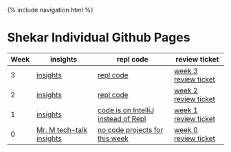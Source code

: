 {% include navigation.html %}

# Shekar Individual Github Pages


Week | insights | repl code | review ticket 
-------------  | -------------- | -------------- | -------------- |
3  | [insights](https://shekark642.github.io/trimester3/sorting) | [repl code](https://replit.com/@shekark642/bubblesort#Main.java) | [week 3 review ticket](https://github.com/shekark642/M221p2-roopies/issues/47) |
2   | [insights](https://shekark642.github.io/trimester3/calcreview) | [repl code](https://replit.com/@shekark642/shekar-code#Calculator.java) | [week 2 review ticket](https://github.com/shekark642/M221p2-roopies/issues/43) |
1   | [insights](https://shekark642.github.io/trimester3/linklistreview) | [code is on IntelliJ instead of Repl](https://github.com/shekark642/trimester3/tree/main/java) | [week 1 review ticket](https://github.com/shekark642/M221p2-roopies/issues/36) |
0   | [Mr. M tech-talk insights](https://github.com/nighthawkcoders/nighthawk_csa/wiki/Tri-3:-Tech-Talk-0---Data-Structures) | [no code projects for this week](https://replit.com/@shekark642) | [week 0 review ticket](https://github.com/shekark642/M221p2-roopies/issues/29) |
